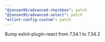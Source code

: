 ```yaml
---
"@jensen95/advanced-checkbox": patch
"@jensen95/advanced-select": patch
"eslint-config-custom": patch
---
```


Bump eslint-plugin-react from 7.34.1 to 7.34.2

